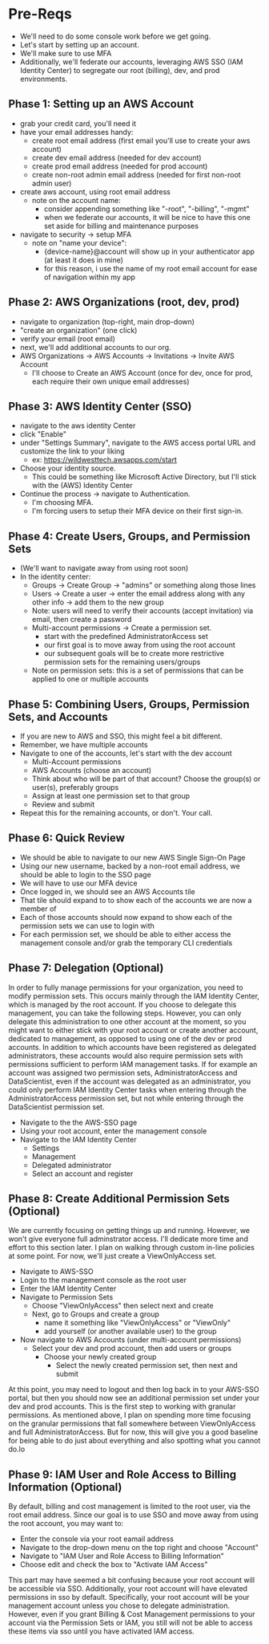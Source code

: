 # Pre-Reqs

- We'll need to do some console work before we get going.  
- Let's start by setting up an account.  
- We'll make sure to use MFA
- Additionally, we'll federate our accounts, leveraging AWS SSO (IAM Identity Center) to segregate our root (billing), dev, and prod environments.

## Phase 1: Setting up an AWS Account
- grab your credit card, you'll need it
- have your email addresses handy:
  - create root email address (first email you'll use to create your aws account)
  - create dev email address (needed for dev account)
  - create prod email address (needed for prod account)
  - create non-root admin email address (needed for first non-root admin user)
- create aws account, using root email address
  - note on the account name: 
    - consider appending something like "-root", "-billing", "-mgmt"
    - when we federate our accounts, it will be nice to have this one set aside for billing and maintenance purposes 
- navigate to security -> setup MFA
  - note on "name your device":
    - {device-name}@account will show up in your authenticator app (at least it does in mine)
    - for this reason, i use the name of my root email account for ease of navigation within my app

## Phase 2: AWS Organizations (root, dev, prod)

- navigate to organization (top-right, main drop-down)
- "create an organization" (one click)
- verify your email (root email)
- next, we'll add additional accounts to our org.
- AWS Organizations -> AWS Accounts -> Invitations -> Invite AWS Account
  - I'll choose to Create an AWS Account (once for dev, once for prod, each require their own unique email addresses)

## Phase 3: AWS Identity Center (SSO)

- navigate to the aws identity Center
- click "Enable"
- under "Settings Summary", navigate to the AWS access portal URL and customize the link to your liking
  - ex: https://wildwesttech.awsapps.com/start
- Choose your identity source.
  - This could be something like Microsoft Active Directory, but I'll stick with the (AWS) Identity Center
- Continue the process -> navigate to Authentication.
  - I'm choosing MFA.
  - I'm forcing users to setup their MFA device on their first sign-in.

## Phase 4: Create Users, Groups, and Permission Sets

- (We'll want to navigate away from using root soon)
- In the identity center:
  - Groups -> Create Group -> "admins" or something along those lines
  - Users -> Create a user -> enter the email address along with any other info -> add them to the new group
  - Note: users will need to verify their accounts (accept invitation) via email, then create a password
  - Multi-account permissions -> Create a permission set.  
    - start with the predefined AdministratorAccess set
    - our first goal is to move away from using the root account
    - our subsequent goals will be to create more restrictive permission sets for the remaining users/groups
  - Note on permission sets: this is a set of permissions that can be applied to one or multiple accounts

## Phase 5: Combining Users, Groups, Permission Sets, and Accounts

- If you are new to AWS and SSO, this might feel a bit different.
- Remember, we have multiple accounts
- Navigate to one of the accounts, let's start with the dev account
  - Multi-Account permissions 
  - AWS Accounts (choose an account) 
  - Think about who will be part of that account?  Choose the group(s) or user(s), preferably groups
  - Assign at least one permission set to that group
  - Review and submit 
- Repeat this for the remaining accounts, or don't.  Your call.

## Phase 6: Quick Review

- We should be able to navigate to our new AWS Single Sign-On Page
- Using our new username, backed by a non-root email address, we should be able to login to the SSO page
- We will have to use our MFA device
- Once logged in, we should see an AWS Accounts tile
- That tile should expand to to show each of the accounts we are now a member of
- Each of those accounts should now expand to show each of the permission sets we can use to login with
- For each permission set, we should be able to either access the management console and/or grab the temporary CLI credentials

## Phase 7: Delegation (Optional)

In order to fully manage permissions for your organization, you need to modify permission sets.  This occurs mainly through the IAM Identity Center, which is managed by the root account.  If you choose to delegate this management, you can take the following steps.  However, you can only delegate this administration to one other account at the moment, so you might want to either stick with your root account or create another account, dedicated to management, as opposed to using one of the dev or prod accounts.  In addition to which accounts have been registered as delegated administrators, these accounts would also require permission sets with permissions sufficient to perform IAM management tasks.  If for example an account was assigned two permission sets, AdministratorAccess and DataScientist, even if the account was delegated as an administrator, you could only perform IAM Identity Center tasks when entering through the AdministratorAccess permission set, but not while entering through the DataScientist permission set.

- Navigate to the the AWS-SSO page
- Using your root account, enter the management console
- Navigate to the IAM Identity Center
  - Settings
  - Management
  - Delegated administrator
  - Select an account and register

## Phase 8: Create Additional Permission Sets (Optional)

We are currently focusing on getting things up and running.  However, we won't give everyone full adminstrator access.  I'll dedicate more time and effort to this section later.  I plan on walking through custom in-line policies at some point.  For now, we'll just create a ViewOnlyAccess set.

- Navigate to AWS-SSO
- Login to the management console as the root user
- Enter the IAM Identity Center
- Navigate to Permission Sets
  - Choose "ViewOnlyAccess" then select next and create
  - Next, go to Groups and create a group
    - name it something like "ViewOnlyAccess" or "ViewOnly"
    - add yourself (or another available user) to the group
- Now navigate to AWS Accounts (under multi-account permissions)
  - Select your dev and prod account, then add users or groups
    - Choose your newly created group
      - Select the newly created permission set, then next and submit

At this point, you may need to logout and then log back in to your AWS-SSO portal, but then you should now see an additional permission set under your dev and prod accounts.  This is the first step to working with granular permissions.  As mentioned above, I plan on spending more time focusing on the granular permissions that fall somewhere between ViewOnlyAccess and full AdministratorAccess.  But for now, this will give you a good baseline for being able to do just about everything and also spotting what you cannot do.lo

## Phase 9: IAM User and Role Access to Billing Information (Optional)

By default, billing and cost management is limited to the root user, via the root email address.  Since our goal is to use SSO and move away from using the root account, you may want to:

- Enter the console via your root eamail address
- Navigate to the drop-down menu on the top right and choose "Account"
- Navigate to "IAM User and Role Access to Billing Information"
- Choose edit and check the box to "Activate IAM Access"

This part may have seemed a bit confusing because your root account will be accessible via SSO.  Additionally, your root account will have elevated permissions in sso by default.  Specifically, your root account will be your management account unless you chose to delegate administration.  However, even if you grant Billing & Cost Management permissions to your account via the Permission Sets or IAM, you still will not be able to access these items via sso until you have activated IAM access.
